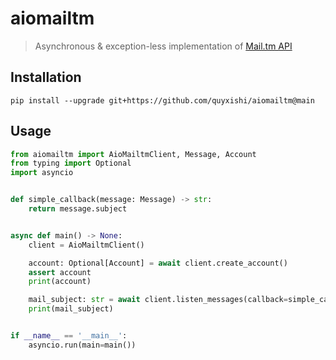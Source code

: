 # aiomailtm
> Asynchronous & exception-less implementation of [Mail.tm API](https://docs.mail.tm/)

## Installation
```shell
pip install --upgrade git+https://github.com/quyxishi/aiomailtm@main
```

## Usage
```python
from aiomailtm import AioMailtmClient, Message, Account
from typing import Optional
import asyncio


def simple_callback(message: Message) -> str:
    return message.subject


async def main() -> None:
    client = AioMailtmClient()

    account: Optional[Account] = await client.create_account()
    assert account
    print(account)

    mail_subject: str = await client.listen_messages(callback=simple_callback)
    print(mail_subject)


if __name__ == '__main__':
    asyncio.run(main=main())
```
